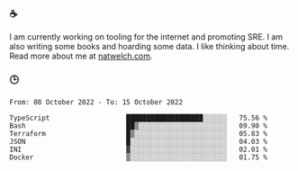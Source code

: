 ### ☕

I am currently working on tooling for the internet and promoting SRE. I am also writing some books and hoarding some data. I like thinking about time. Read more about me at [natwelch.com](https://natwelch.com).

### 🕒

<!--START_SECTION:waka-->

```text
From: 08 October 2022 - To: 15 October 2022

TypeScript                   ███████████████████░░░░░░   75.56 %
Bash                         ██▒░░░░░░░░░░░░░░░░░░░░░░   09.90 %
Terraform                    █▒░░░░░░░░░░░░░░░░░░░░░░░   05.83 %
JSON                         █░░░░░░░░░░░░░░░░░░░░░░░░   04.03 %
INI                          ▓░░░░░░░░░░░░░░░░░░░░░░░░   02.01 %
Docker                       ▒░░░░░░░░░░░░░░░░░░░░░░░░   01.75 %
```

<!--END_SECTION:waka-->
